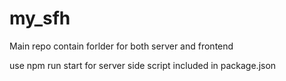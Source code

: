 # my_sfh
Main repo contain forlder for both server and frontend

use npm run start for server side script included in package.json

